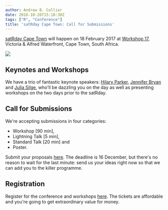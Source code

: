 ```yaml
---
author: Andrew B. Collier
date: 2016-10-26T15:18:30Z
tags: ["R", "Conference"]
title: 'satRday Cape Town: Call for Submissions'
---
```


[satRday Cape Town](http://capetown2017.satrdays.org/) will happen on 18 February 2017 at [Workshop 17](http://workshop17.co.za/), Victoria & Alfred Waterfront, Cape Town, South Africa.

<!--more-->

<img src="/img/2016/10/satRday-Cape-Town-banner.png" >

## Keynotes and Workshops

We have a trio of fantastic keynote speakers: [Hilary Parker](https://twitter.com/hspter), [Jennifer Bryan](https://twitter.com/JennyBryan) and [Julia Silge](https://twitter.com/juliasilge), who'll be dazzling you on the day as well as presenting workshops on the two days prior to the satRday.

## Call for Submissions

We're accepting submissions in four categories:

* Workshop [90 min], 
* Lightning Talk [5 min], 
* Standard Talk [20 min] and 
* Poster.

Submit your proposals [here](https://datawookie.typeform.com/to/AvZ3NK). The deadline is 16 December, but there's no reason to wait for the last minute: send us your ideas right now so that we can add you to the killer programme.

## Registration

Register for the conference and workshops [here](https://www.quicket.co.za/events/22932-satrday-cape-town/). The tickets are affordable and you're going to get extraordinary value for money.
